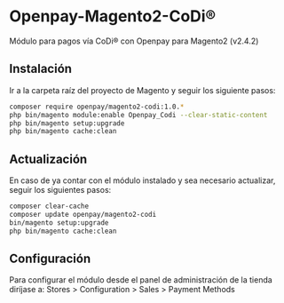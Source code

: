 # Openpay-Magento2-CoDi®

Módulo para pagos vía CoDi® con Openpay para Magento2 (v2.4.2)


## Instalación

Ir a la carpeta raíz del proyecto de Magento y seguir los siguiente pasos:

```bash    
composer require openpay/magento2-codi:1.0.*
php bin/magento module:enable Openpay_Codi --clear-static-content
php bin/magento setup:upgrade
php bin/magento cache:clean
```


## Actualización
En caso de ya contar con el módulo instalado y sea necesario actualizar, seguir los siguientes pasos:

```bash
composer clear-cache
composer update openpay/magento2-codi
bin/magento setup:upgrade
php bin/magento cache:clean
```

## Configuración
Para configurar el módulo desde el panel de administración de la tienda diríjase a: Stores > Configuration > Sales > Payment Methods
